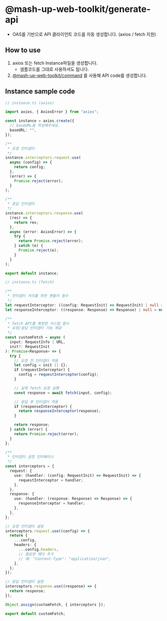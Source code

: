 # @mash-up-web-toolkit/generate-api

- OAS를 기반으로 API 클라이언트 코드를 자동 생성합니다. (axios / fetch 지원)

## How to use

1) axios 또는 fetch Instance파일을 생성합니다.
    - 샘플코드를 그대로 사용하셔도 됩니다.
2) [@mash-up-web-toolkit/command](https://github.com/mash-up-kr/mash-up-web-toolkit/tree/main/packages/cli/command "@mash-up-web-toolkit/command") 를 사용해 API code를 생성합니다.


## Instance sample code

```ts
// instance.ts (axios)

import axios, { AxiosError } from "axios";

const instance = axios.create({
  // baseURL을 작성해주세요.
  baseURL: "",
});

/**
 * 요청 인터셉터
 */
instance.interceptors.request.use(
  async (config) => {
    return config;
  },
  (error) => {
    Promise.reject(error);
  }
);

/**
 * 응답 인터셉터
 */
instance.interceptors.response.use(
  (res) => {
    return res;
  },
  async (error: AxiosError) => {
    try {
      return Promise.reject(error);
    } catch (e) {
      Promise.reject(e);
    }
  }
);

export default instance;

```

```ts
// instance.ts (fetch)

/**
 * 인터셉터 처리를 위한 핸들러 함수
 */
let requestInterceptor: ((config: RequestInit) => RequestInit) | null = null;
let responseInterceptor: ((response: Response) => Response) | null = null;

/**
 * fetch API를 확장한 커스텀 함수
 * 요청/응답 인터셉터 기능 제공
 */
const customFetch = async (
  input: RequestInfo | URL,
  init?: RequestInit
): Promise<Response> => {
  try {
    // 요청 전 인터셉터 적용
    let config = init || {};
    if (requestInterceptor) {
      config = requestInterceptor(config);
    }

    // 실제 fetch 요청 실행
    const response = await fetch(input, config);

    // 응답 후 인터셉터 적용
    if (responseInterceptor) {
      return responseInterceptor(response);
    }

    return response;
  } catch (error) {
    return Promise.reject(error);
  }
};

/**
 * 인터셉터 설정 인터페이스
 */
const interceptors = {
  request: {
    use: (handler: (config: RequestInit) => RequestInit) => {
      requestInterceptor = handler;
    },
  },
  response: {
    use: (handler: (response: Response) => Response) => {
      responseInterceptor = handler;
    },
  },
};

// 요청 인터셉터 설정
interceptors.request.use((config) => {
  return {
    ...config,
    headers: {
      ...config.headers,
      // 필요한 헤더 추가
      // 예: "Content-Type": "application/json",
    },
  };
});

// 응답 인터셉터 설정
interceptors.response.use((response) => {
  return response;
});

Object.assign(customFetch, { interceptors });

export default customFetch;

```